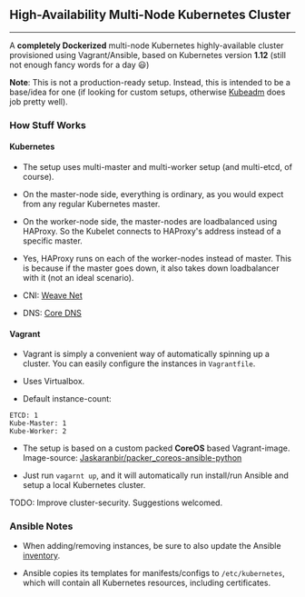 ## High-Availability Multi-Node Kubernetes Cluster
---

A **completely Dockerized** multi-node Kubernetes highly-available cluster provisioned using Vagrant/Ansible, based on Kubernetes version **1.12** (still not enough fancy words for a day :smiley:)

**Note**: This is not a production-ready setup. Instead, this is intended to be a base/idea for one (if looking for custom setups, otherwise [Kubeadm][0] does job pretty well).

### How Stuff Works

#### Kubernetes

* The setup uses multi-master and multi-worker setup (and multi-etcd, of course).

* On the master-node side, everything is ordinary, as you would expect from any regular Kubernetes master.

* On the worker-node side, the master-nodes are loadbalanced using HAProxy. So the Kubelet connects to HAProxy's address instead of a specific master.

* Yes, HAProxy runs on each of the worker-nodes instead of master. This is because if the master goes down, it also takes down loadbalancer with it (not an ideal scenario).

* CNI: [Weave Net][1]

* DNS: [Core DNS][2]

#### Vagrant

* Vagrant is simply a convenient way of automatically spinning up a cluster. You can easily configure the instances in `Vagrantfile`.

* Uses Virtualbox.

* Default instance-count:
```
ETCD: 1
Kube-Master: 1
Kube-Worker: 2
```

* The setup is based on a custom packed **CoreOS** based Vagrant-image. Image-source: [Jaskaranbir/packer_coreos-ansible-python][3]

* Just run `vagarnt up`, and it will automatically run install/run Ansible and setup a local Kubernetes cluster.

TODO: Improve cluster-security.
Suggestions welcomed.

### Ansible Notes

* When adding/removing instances, be sure to also update the Ansible [inventory][4].

* Ansible copies its templates for manifests/configs to `/etc/kubernetes`, which will contain all Kubernetes resources, including certificates.

  [0]: https://kubernetes.io/docs/setup/independent/install-kubeadm/
  [1]: https://www.weave.works/oss/net/
  [2]: https://coredns.io/
  [3]: https://github.com/Jaskaranbir/packer_coreos-ansible-python
  [4]: https://github.com/Jaskaranbir/k8s_ha_multinode/blob/master/inventory/hosts.yml

